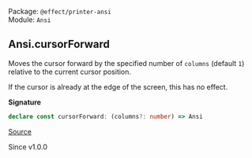 Package: `@effect/printer-ansi`<br />
Module: `Ansi`<br />

## Ansi.cursorForward

Moves the cursor forward by the specified number of `columns` (default `1`)
relative to the current cursor position.

If the cursor is already at the edge of the screen, this has no effect.

**Signature**

```ts
declare const cursorForward: (columns?: number) => Ansi
```

[Source](https://github.com/Effect-TS/effect/tree/main/packages/printer-ansi/src/Ansi.ts#L357)

Since v1.0.0